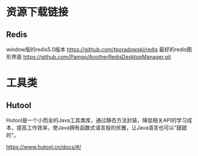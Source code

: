 # 资源下载链接

## Redis

window版的redis5.0版本
https://github.com/tporadowski/redis
最好的redis图形界面
https://github.com/Pamgo/AnotherRedisDesktopManager.git

# 工具类

## Hutool

Hutool是一个小而全的Java工具类库，通过静态方法封装，降低相关API的学习成本，提高工作效率，使Java拥有函数式语言般的优雅，让Java语言也可以“甜甜的”。

https://www.hutool.cn/docs/#/